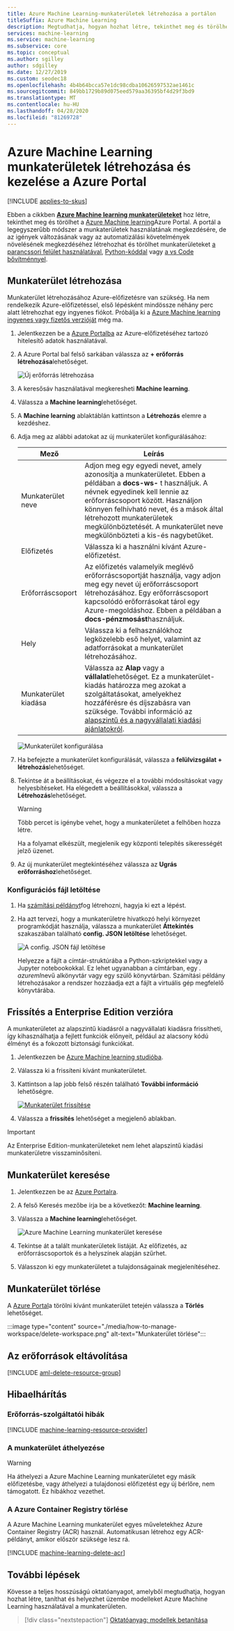 ```yaml
---
title: Azure Machine Learning-munkaterületek létrehozása a portálon
titleSuffix: Azure Machine Learning
description: Megtudhatja, hogyan hozhat létre, tekinthet meg és törölhet Azure Machine Learning munkaterületeket a Azure Portalban.
services: machine-learning
ms.service: machine-learning
ms.subservice: core
ms.topic: conceptual
ms.author: sgilley
author: sdgilley
ms.date: 12/27/2019
ms.custom: seodec18
ms.openlocfilehash: 4b4b64bcca57e1dc98cdba10626597532ae1461c
ms.sourcegitcommit: 849bb1729b89d075eed579aa36395bf4d29f3bd9
ms.translationtype: MT
ms.contentlocale: hu-HU
ms.lasthandoff: 04/28/2020
ms.locfileid: "81269728"
---
```

# <a name="create-and-manage-azure-machine-learning-workspaces-in-the-azure-portal"></a>Azure Machine Learning munkaterületek létrehozása és kezelése a Azure Portal
[!INCLUDE [applies-to-skus](../../includes/aml-applies-to-basic-enterprise-sku.md)]

Ebben a cikkben [**Azure Machine learning munkaterületeket**](concept-workspace.md) hoz létre, tekinthet meg és törölhet a [Azure Machine learning](overview-what-is-azure-ml.md)Azure Portal.  A portál a legegyszerűbb módszer a munkaterületek használatának megkezdésére, de az igények változásának vagy az automatizálási követelmények növelésének megkezdéséhez létrehozhat és törölhet munkaterületeket [a parancssori felület használatával](reference-azure-machine-learning-cli.md), [Python-kóddal](https://docs.microsoft.com/python/api/overview/azure/ml/intro?view=azure-ml-py) vagy [a vs Code bővítménnyel](tutorial-setup-vscode-extension.md).

## <a name="create-a-workspace"></a>Munkaterület létrehozása

Munkaterület létrehozásához Azure-előfizetésre van szükség. Ha nem rendelkezik Azure-előfizetéssel, első lépésként mindössze néhány perc alatt létrehozhat egy ingyenes fiókot. Próbálja ki a [Azure Machine learning ingyenes vagy fizetős verzióját](https://aka.ms/AMLFree) még ma.

1. Jelentkezzen be a [Azure Portalba](https://portal.azure.com/) az Azure-előfizetéséhez tartozó hitelesítő adatok használatával. 

1. A Azure Portal bal felső sarkában válassza az **+ erőforrás létrehozása**lehetőséget.

      ![Új erőforrás létrehozása](./media/how-to-manage-workspace/create-workspace.gif)

1. A keresősáv használatával megkeresheti **Machine learning**.

1. Válassza a **Machine learning**lehetőséget.

1. A **Machine learning** ablaktáblán kattintson a **Létrehozás** elemre a kezdéshez.

1. Adja meg az alábbi adatokat az új munkaterület konfigurálásához:

   Mező|Leírás 
   ---|---
   Munkaterület neve |Adjon meg egy egyedi nevet, amely azonosítja a munkaterületet. Ebben a példában a **docs-ws-** t használjuk. A névnek egyedinek kell lennie az erőforráscsoport között. Használjon könnyen felhívható nevet, és a mások által létrehozott munkaterületek megkülönböztetését. A munkaterület neve megkülönbözteti a kis-és nagybetűket.
   Előfizetés |Válassza ki a használni kívánt Azure-előfizetést.
   Erőforráscsoport | Az előfizetés valamelyik meglévő erőforráscsoportját használja, vagy adjon meg egy nevet új erőforráscsoport létrehozásához. Egy erőforráscsoport kapcsolódó erőforrásokat tárol egy Azure-megoldáshoz. Ebben a példában a **docs-pénzmosást**használjuk. 
   Hely | Válassza ki a felhasználókhoz legközelebb eső helyet, valamint az adatforrásokat a munkaterület létrehozásához.
   Munkaterület kiadása | Válassza az **Alap** vagy a **vállalat**lehetőséget.  Ez a munkaterület-kiadás határozza meg azokat a szolgáltatásokat, amelyekhez hozzáférésre és díjszabásra van szüksége. További információ az [alapszintű és a nagyvállalati kiadási ajánlatokról](overview-what-is-azure-ml.md#sku). 

    ![Munkaterület konfigurálása](./media/how-to-manage-workspace/select-edition.png)

1. Ha befejezte a munkaterület konfigurálását, válassza a **felülvizsgálat + létrehozás**lehetőséget.
2. Tekintse át a beállításokat, és végezze el a további módosításokat vagy helyesbítéseket. Ha elégedett a beállításokkal, válassza a **Létrehozás**lehetőséget.

   > [!Warning] 
   > Több percet is igénybe vehet, hogy a munkaterületet a felhőben hozza létre.

   Ha a folyamat elkészült, megjelenik egy központi telepítés sikerességét jelző üzenet. 
 
 1. Az új munkaterület megtekintéséhez válassza az **Ugrás erőforráshoz**lehetőséget.

### <a name="download-a-configuration-file"></a>Konfigurációs fájl letöltése

1. Ha [számítási példányt](tutorial-1st-experiment-sdk-setup.md#azure)fog létrehozni, hagyja ki ezt a lépést.

1. Ha azt tervezi, hogy a munkaterületre hivatkozó helyi környezet programkódját használja, válassza a munkaterület **Áttekintés** szakaszában található **config. JSON letöltése** lehetőséget.  

   ![A config. JSON fájl letöltése](./media/how-to-manage-workspace/configure.png)
   
   Helyezze a fájlt a címtár-struktúrába a Python-szkriptekkel vagy a Jupyter notebookokkal. Ez lehet ugyanabban a címtárban, egy *. azureml*nevű alkönyvtár vagy egy szülő könyvtárban. Számítási példány létrehozásakor a rendszer hozzáadja ezt a fájlt a virtuális gép megfelelő könyvtárába.

## <a name="upgrade-to-enterprise-edition"></a><a name="upgrade"></a>Frissítés a Enterprise Edition verzióra

A munkaterületet az alapszintű kiadásról a nagyvállalati kiadásra frissítheti, így kihasználhatja a fejlett funkciók előnyeit, például az alacsony kódú élményt és a fokozott biztonsági funkciókat.

1. Jelentkezzen be [Azure Machine learning studióba](https://ml.azure.com).

1. Válassza ki a frissíteni kívánt munkaterületet.

1. Kattintson a lap jobb felső részén található **További információ** lehetőségre.

   [![Munkaterület](./media/how-to-manage-workspace/upgrade.png) frissítése](./media/how-to-manage-workspace/upgrade.png#lightbox)

1. Válassza a **frissítés** lehetőséget a megjelenő ablakban.


> [!IMPORTANT]
> Az Enterprise Edition-munkaterületeket nem lehet alapszintű kiadási munkaterületre visszaminősíteni. 

## <a name="find-a-workspace"></a><a name="view"></a>Munkaterület keresése

1. Jelentkezzen be az [Azure Portalra](https://portal.azure.com/).

1. A felső Keresés mezőbe írja be a következőt: **Machine learning**.  

1. Válassza a **Machine learning**lehetőséget.

   ![Azure Machine Learning munkaterület keresése](./media/how-to-manage-workspace/find-workspaces.png)

1. Tekintse át a talált munkaterületek listáját. Az előfizetés, az erőforráscsoportok és a helyszínek alapján szűrhet.  

1. Válasszon ki egy munkaterületet a tulajdonságainak megjelenítéséhez.

## <a name="delete-a-workspace"></a>Munkaterület törlése

A [Azure Portal](https://portal.azure.com/)a törölni kívánt munkaterület tetején válassza a **Törlés** lehetőséget.

:::image type="content" source="./media/how-to-manage-workspace/delete-workspace.png" alt-text="Munkaterület törlése":::

## <a name="clean-up-resources"></a>Az erőforrások eltávolítása

[!INCLUDE [aml-delete-resource-group](../../includes/aml-delete-resource-group.md)]

## <a name="troubleshooting"></a>Hibaelhárítás

### <a name="resource-provider-errors"></a>Erőforrás-szolgáltatói hibák

[!INCLUDE [machine-learning-resource-provider](../../includes/machine-learning-resource-provider.md)]

### <a name="moving-the-workspace"></a>A munkaterület áthelyezése

> [!WARNING]
> Ha áthelyezi a Azure Machine Learning munkaterületet egy másik előfizetésbe, vagy áthelyezi a tulajdonosi előfizetést egy új bérlőre, nem támogatott. Ez hibákhoz vezethet.

### <a name="deleting-the-azure-container-registry"></a>A Azure Container Registry törlése

A Azure Machine Learning munkaterület egyes műveletekhez Azure Container Registry (ACR) használ. Automatikusan létrehoz egy ACR-példányt, amikor először szüksége lesz rá.

[!INCLUDE [machine-learning-delete-acr](../../includes/machine-learning-delete-acr.md)]

## <a name="next-steps"></a>További lépések

Kövesse a teljes hosszúságú oktatóanyagot, amelyből megtudhatja, hogyan hozhat létre, taníthat és helyezhet üzembe modelleket Azure Machine Learning használatával a munkaterületen.

> [!div class="nextstepaction"]
> [Oktatóanyag: modellek betanítása](tutorial-train-models-with-aml.md)
